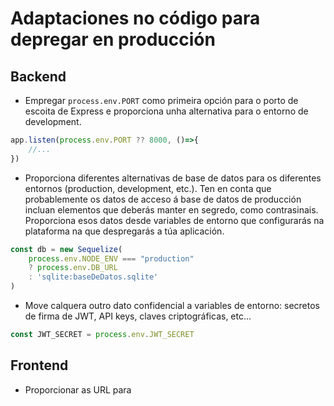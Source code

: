 # Adaptaciones no código para depregar en producción

## Backend
* Empregar `process.env.PORT` como primeira opción para o porto de escoita de Express e proporciona unha alternativa para o entorno de development.
```js
app.listen(process.env.PORT ?? 8000, ()=>{
    //...
})
```
* Proporciona diferentes alternativas de base de datos para os diferentes entornos (production, development, etc.). Ten en conta que probablemente os datos de acceso á base de datos de producción incluan elementos que deberás manter en segredo, como contrasinais. Proporciona esos datos desde variables de entorno que configurarás na plataforma na que despregarás a túa aplicación.
```js
const db = new Sequelize(
    process.env.NODE_ENV === "production"
    ? process.env.DB_URL
    : 'sqlite:baseDeDatos.sqlite'
)
```
* Move calquera outro dato confidencial a variables de entorno: secretos de firma de JWT, API keys, claves criptográficas, etc...
```js
const JWT_SECRET = process.env.JWT_SECRET
```

## Frontend
* Proporcionar as URL para 
